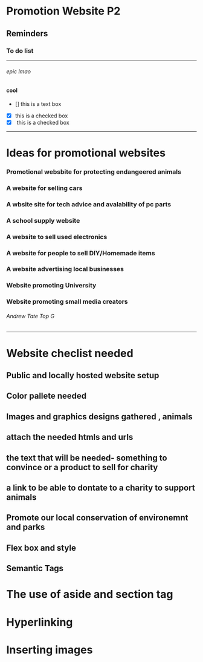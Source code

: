 # Promotion Website P2

## Reminders

### To do list
------- 
###### epic lmao
#### cool
- [] this is a text box
- [x] this is a checked box 
- [x] </del> this is a checked box </del>
-------
# Ideas  for promotional websites
### Promotional websbite for protecting endangeered animals
### A website for selling cars
### A wbsite site for tech advice and avalability of pc parts
### A school supply website 
### A website to sell used electronics 
### A website for people to sell DIY/Homemade items
### A website advertising local businesses 
### Website promoting University 
### Website promoting small media creators
###### Andrew Tate Top G 
------------
# Website checlist needed
## Public and locally hosted website setup
## Color pallete needed 
## Images and graphics designs gathered , animals
## attach the needed htmls and urls 
## the text that will be needed- something to convince or a product to sell for charity 
## a link to be able to dontate to a charity to support animals
## Promote our local conservation of environemnt and parks
## Flex box and style
## Semantic Tags

# The use of aside and section tag
# Hyperlinking 
# Inserting images


